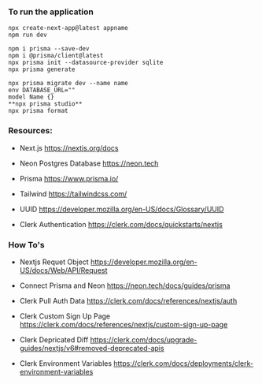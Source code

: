### To run the application
```
npx create-next-app@latest appname
npm run dev
```

```
npm i prisma --save-dev
npm i @prisma/client@latest
npx prisma init --datasource-provider sqlite
npx prisma generate
```

```
npx prisma migrate dev --name name 
env DATABASE_URL=""
model Name {}
**npx prisma studio**
npx prisma format
```

### Resources:
- Next.js
https://nextjs.org/docs

- Neon Postgres Database
https://neon.tech

- Prisma
https://www.prisma.io/

- Tailwind
https://tailwindcss.com/

- UUID
https://developer.mozilla.org/en-US/docs/Glossary/UUID

- Clerk Authentication
https://clerk.com/docs/quickstarts/nextjs


### How To's
- Nextjs Requet Object
https://developer.mozilla.org/en-US/docs/Web/API/Request

- Connect Prisma and Neon
https://neon.tech/docs/guides/prisma

- Clerk Pull Auth Data
https://clerk.com/docs/references/nextjs/auth

- Clerk Custom Sign Up Page
https://clerk.com/docs/references/nextjs/custom-sign-up-page

- Clerk Depricated Diff
https://clerk.com/docs/upgrade-guides/nextjs/v6#removed-deprecated-apis

- Clerk Environment Variables
https://clerk.com/docs/deployments/clerk-environment-variables


